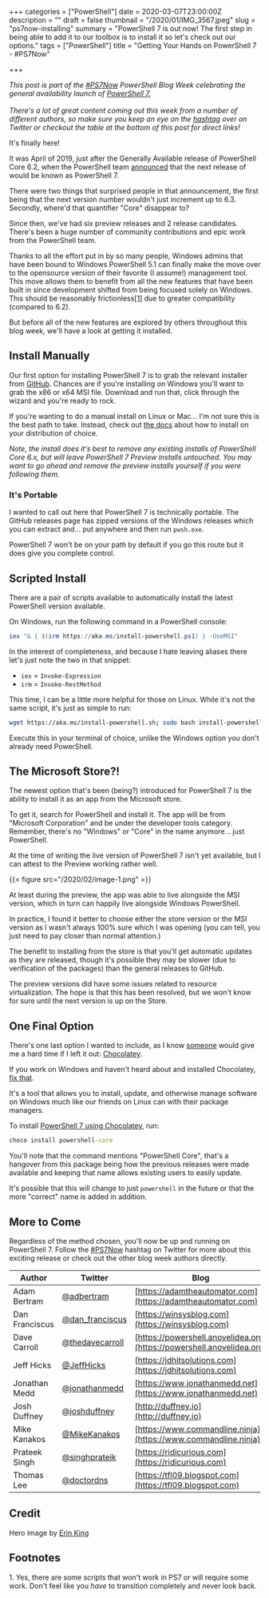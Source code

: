 +++
categories = ["PowerShell"]
date = 2020-03-07T23:00:00Z
description = ""
draft = false
thumbnail = "/2020/01/IMG_3567.jpeg"
slug = "ps7now-installing"
summary = "PowerShell 7 is out now! The first step in being able to add it to our toolbox is to install it so let's check out our options."
tags = ["PowerShell"]
title = "Getting Your Hands on PowerShell 7 - #PS7Now"

+++


<p class="note"><i>This post is part of the <a href="https://twitter.com/search?q=%23PS7Now" target="_blank">#PS7Now</a> PowerShell Blog Week celebrating the general availability launch of <a href="https://docs.microsoft.com/en-us/powershell/" target="_blank">PowerShell 7.</a></i><br /><br />
<i>There's a lot of great content coming out this week from a number of different authors, so make sure you keep an eye on the <a href="https://twitter.com/search?q=%23PS7Now" target="_blank">hashtag</a> over on Twitter or checkout the table at the bottom of this post for direct links!</i></p>

It's finally here!

It was April of 2019, just after the Generally Available release of PowerShell Core 6.2, when the PowerShell team [announced](https://devblogs.microsoft.com/powershell/the-next-release-of-powershell-powershell-7/) that the next release of would be known as PowerShell 7.

There were two things that surprised people in that announcement, the first being that the next version number wouldn't just increment up to 6.3. Secondly, where'd that quantifier "Core" disappear to?

Since then, we've had six preview releases and 2 release candidates. There's been a huge number of community contributions and epic work from the PowerShell team.

Thanks to all the effort put in by so many people, Windows admins that have been bound to Windows PowerShell 5.1 can finally make the move over to the opensource version of their favorite (I assume!) management tool. This move allows them to benefit from all the new features that have been built in since development shifted from being focused solely on Windows. This should be reasonably frictionless[[1]](#footnote-one) due to greater compatibility (compared to 6.2).

But before all of the new features are explored by others throughout this blog week, we'll have a look at getting it installed.

## Install Manually

Our first option for installing PowerShell 7 is to grab the relevant installer from [GitHub](https://github.com/PowerShell/PowerShell/releases/tag/v7.0.0). Chances are if you're installing on Windows you'll want to grab the x86 or x64 MSI file. Download and run that, click through the wizard and you're ready to rock.

If you're wanting to do a manual install on Linux or Mac... I'm not sure this is the best path to take. Instead, check out [the docs](https://docs.microsoft.com/en-us/powershell/scripting/install/installing-powershell-core-on-linux?view=powershell-7) about how to install on your distribution of choice.

_Note, the install does it's best to remove any existing installs of PowerShell Core 6.x, but will leave PowerShell 7 Preview installs untouched. You may want to go ahead and remove the preview installs yourself if you were following them._

### It's Portable

I wanted to call out here that PowerShell 7 is technically portable. The GitHub releases page has zipped versions of the Windows releases which you can extract and... put anywhere and then run `pwsh.exe`.

PowerShell 7 won't be on your path by default if you go this route but it does give you complete control.

## Scripted Install

There are a pair of scripts available to automatically install the latest PowerShell version available.

On Windows, run the following command in a PowerShell console:

```powershell
iex "& { $(irm https://aka.ms/install-powershell.ps1) } -UseMSI"
```

In the interest of completeness, and because I hate leaving aliases there let's just note the two in that snippet:

* `iex` = `Invoke-Expression`
* `irm` = `Invoke-RestMethod`

This time, I can be a little more helpful for those on Linux. While it's not the same script, it's just as simple to run:

```sh
wget https://aka.ms/install-powershell.sh; sudo bash install-powershell.sh
```

Execute this in your terminal of choice, unlike the Windows option you don't already need PowerShell.

## The Microsoft Store?!

The newest option that's been (being?) introduced for PowerShell 7 is the ability to install it as an app from the Microsoft store.

To get it, search for PowerShell and install it. The app will be from "Microsoft Corporation" and be under the developer tools category. Remember, there's no "Windows" or "Core" in the name anymore... just PowerShell.

At the time of writing the live version of PowerShell 7 isn't yet available, but I can attest to the Preview working rather well.

{{< figure src="/2020/02/image-1.png" >}}

At least during the preview, the app was able to live alongside the MSI version, which in turn can happily live alongside Windows PowerShell.

In practice, I found it better to choose either the store version or the MSI version as I wasn't always 100% sure which I was opening (you can tell, you just need to pay closer than normal attention.)

The benefit to installing from the store is that you'll get automatic updates as they are released, though it's possible they may be slower (due to verification of the packages) than the general releases to GitHub.

The preview versions did have some issues related to resource virtualization. The hope is that this has been resolved, but we won't know for sure until the next version is up on the Store.

## One Final Option

There's one last option I wanted to include, as I know [someone](https://twitter.com/steviecoaster) would give me a hard time if I left it out: [Chocolatey](https://chocolatey.org/).

If you work on Windows and haven't heard about and installed Chocolatey, [fix that](https://chocolatey.org/install).

It's a tool that allows you to install, update, and otherwise manage software on Windows much like our friends on Linux can with their package managers.

To install [PowerShell 7 using Chocolatey](https://chocolatey.org/packages/powershell-core), run:

```cmd
choco install powershell-core
```

You'll note that the command mentions "PowerShell Core", that's a hangover from this package being how the previous releases were made available and keeping that name allows existing users to easily update.

It's possible that this will change to just `powershell` in the future or that the more "correct" name is added in addition.

## More to Come

Regardless of the method chosen, you'll now be up and running on PowerShell 7. Follow the [#PS7Now](https://twitter.com/search?q=%23PS7Now&f=live) hashtag on Twitter for more about this exciting release or check out the other blog week authors directly.

| Author         | Twitter                                               | Blog                                                                   |
|----------------|-------------------------------------------------------|------------------------------------------------------------------------|
| Adam Bertram   | [@adbertram](https://twitter.com/adbertram)           | [https://adamtheautomator.com](https://adamtheautomator.com)           |
| Dan Franciscus | [@dan_franciscus](https://twitter.com/dan_franciscus) | [https://winsysblog.com](https://winsysblog.com)                       |
| Dave Carroll   | [@thedavecarroll](https://twitter.com/thedavecarroll) | [https://powershell.anovelidea.org](https://powershell.anovelidea.org) |
| Jeff Hicks     | [@JeffHicks](https://twitter.com/JeffHicks)           | [https://jdhitsolutions.com](https://jdhitsolutions.com)               |
| Jonathan Medd  | [@jonathanmedd](https://twitter.com/jonathanmedd)     | [https://www.jonathanmedd.net](https://www.jonathanmedd.net)           |
| Josh Duffney   | [@joshduffney](https://twitter.com/joshduffney)       | [http://duffney.io](http://duffney.io)                                 |
| Mike Kanakos   | [@MikeKanakos](https://twitter.com/MikeKanakos)       | [https://www.commandline.ninja](https://www.commandline.ninja)                 |
| Prateek Singh  | [@singhprateik](https://twitter.com/singhprateik)     | [https://ridicurious.com](https://ridicurious.com)                     |
| Thomas Lee     | [@doctordns](https://twitter.com/doctordns)           | [https://tfl09.blogspot.com](https://tfl09.blogspot.com)               |

## Credit

Hero image by [Erin King](http://livinglifeundecided.com/)

## Footnotes

<p>
    <a name="footnote-one">1.</a> Yes, there are some scripts that won't work in PS7 or will require some work. Don't feel like you <i>have</i> to transition completely and never look back.
</p>



